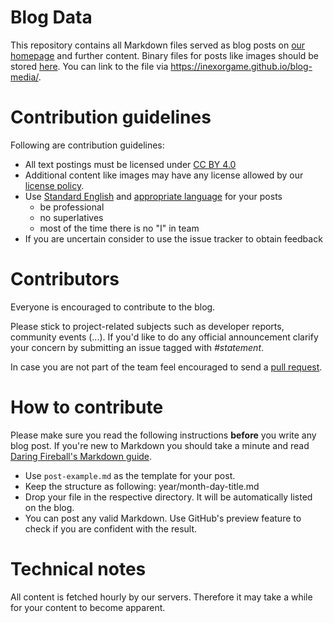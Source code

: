# Blog Data
This repository contains all Markdown files served as blog posts on [our homepage](https://inexor.org) and further content.
Binary files for posts like images should be stored [here](https://github.com/inexorgame/blog-media). You can link to the file via https://inexorgame.github.io/blog-media/.

# Contribution guidelines
Following are contribution guidelines:

 * All text postings must be licensed under [CC BY 4.0](https://creativecommons.org/licenses/by/4.0/) 
 * Additional content like images may have any license allowed by our [license policy](https://github.com/inexorgame/data/wiki/License-Policy). 
 * Use [Standard English](http://en.wikipedia.org/wiki/Standard_written_English) and [appropriate language](https://owl.english.purdue.edu/owl/resource/608/01/) for your posts
   * be professional
   * no superlatives
   * most of the time there is no "I" in team
 * If you are uncertain consider to use the issue tracker to obtain feedback

# Contributors
Everyone is encouraged to contribute to the blog.

Please stick to project-related subjects such as developer reports, community events (...).
If you'd like to do any official announcement clarify your concern by submitting an issue tagged with _#statement_.

In case you are not part of the team feel encouraged to send a [pull request](https://help.github.com/articles/using-pull-requests/).

# How to contribute
Please make sure you read the following instructions **before** you write any blog post.
If you're new to Markdown you should take a minute and read [Daring Fireball's Markdown guide](http://daringfireball.net/projects/markdown/syntax).

 * Use `post-example.md` as the template for your post.
 * Keep the structure as following: year/month-day-title.md
 * Drop your file in the respective directory. It will be automatically listed on the blog.
 * You can post any valid Markdown. Use GitHub's preview feature to check if you are confident with the result.

# Technical notes
All content is fetched hourly by our servers. Therefore it may take a while for your content to become apparent.
